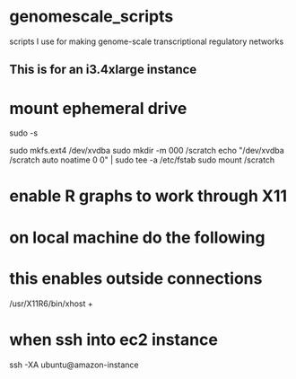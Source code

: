# genomescale_scripts
scripts I use for making genome-scale transcriptional regulatory networks
## This is for an i3.4xlarge instance

# mount ephemeral drive
sudo -s

sudo mkfs.ext4 /dev/xvdba
sudo mkdir -m 000 /scratch 
echo "/dev/xvdba /scratch auto noatime 0 0" | sudo tee -a /etc/fstab
sudo mount /scratch

# enable R graphs to work through X11
# on local machine do the following
# this enables outside connections
/usr/X11R6/bin/xhost +

# when ssh into ec2 instance
ssh -XA ubuntu@amazon-instance






